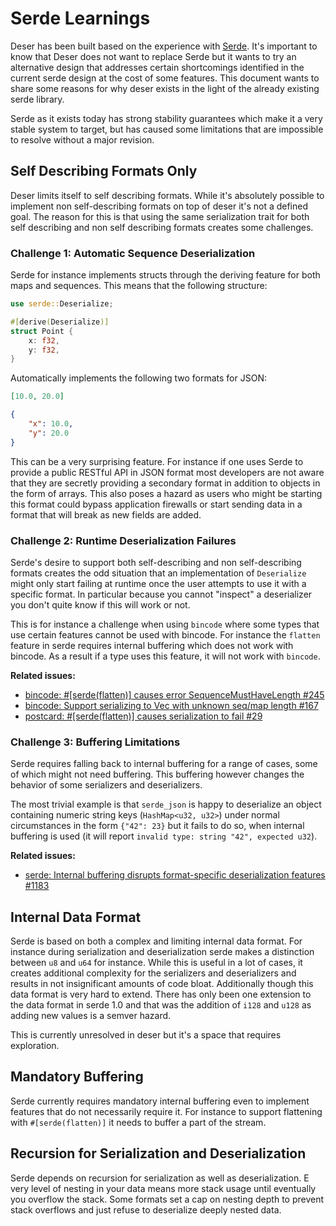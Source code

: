 # Serde Learnings

Deser has been built based on the experience with [Serde](https://serde.rs/).  It's
important to know that Deser does not want to replace Serde but it wants to try an
alternative design that addresses certain shortcomings identified in the current serde
design at the cost of some features.  This document wants to share some reasons
for why deser exists in the light of the already existing serde library.

Serde as it exists today has strong stability guarantees which make it a very
stable system to target, but has caused some limitations that are impossible to
resolve without a major revision.

## Self Describing Formats Only

Deser limits itself to self describing formats.  While it's absolutely possible to
implement non self-describing formats on top of deser it's not a defined goal.  The
reason for this is that using the same serialization trait for both self describing
and non self describing formats creates some challenges.

### Challenge 1: Automatic Sequence Deserialization

Serde for instance implements structs through the deriving feature for both maps
and sequences.  This means that the following structure:

```rust
use serde::Deserialize;

#[derive(Deserialize)]
struct Point {
    x: f32,
    y: f32,
}
```

Automatically implements the following two formats for JSON:

```json
[10.0, 20.0]
```

```json
{
    "x": 10.0,
    "y": 20.0
}
```

This can be a very surprising feature.  For instance if one uses Serde to
provide a public RESTful API in JSON format most developers are not aware that
they are secretly providing a secondary format in addition to objects in the
form of arrays.  This also poses a hazard as users who might be starting this
format could bypass application firewalls or start sending data in a format that
will break as new fields are added.

### Challenge 2: Runtime Deserialization Failures

Serde's desire to support both self-describing and non self-describing formats
creates the odd situation that an implementation of `Deserialize` might only
start failing at runtime once the user attempts to use it with a specific
format.  In particular because you cannot "inspect" a deserializer you don't
quite know if this will work or not.

This is for instance a challenge when using `bincode` where some types that use
certain features cannot be used with bincode.  For instance the `flatten` feature
in serde requires internal buffering which does not work with bincode.  As a
result if a type uses this feature, it will not work with `bincode`.

**Related issues:**

* [bincode: #[serde(flatten)] causes error SequenceMustHaveLength #245](https://github.com/bincode-org/bincode/issues/245)
* [bincode:  Support serializing to Vec<u8> with unknown seq/map length #167](https://github.com/bincode-org/bincode/issues/167)
* [postcard: #[serde(flatten)] causes serialization to fail #29](https://github.com/jamesmunns/postcard/issues/29)

### Challenge 3: Buffering Limitations

Serde requires falling back to internal buffering for a range of cases, some of
which might not need buffering.  This buffering however changes the behavior of
some serializers and deserializers.

The most trivial example is that `serde_json` is happy to deserialize an object
containing numeric string keys (`HashMap<u32, u32>`) under normal circumstances
in the form ``{"42": 23}`` but it fails to do so, when internal buffering is
used (it will report `invalid type: string "42", expected u32`).

**Related issues:**

* [serde: Internal buffering disrupts format-specific deserialization features #1183 ](https://github.com/serde-rs/serde/issues/1183)

## Internal Data Format

Serde is based on both a complex and limiting internal data format.  For
instance during serialization and deserialization serde makes a distinction
between `u8` and `u64` for instance.  While this is useful in a lot of cases,
it creates additional complexity for the serializers and deserializers and
results in not insignificant amounts of code bloat.  Additionally though this
data format is very hard to extend.  There has only been one extension to the
data format in serde 1.0 and that was the addition of `i128` and `u128` as
adding new values is a semver hazard.

This is currently unresolved in deser but it's a space that requires exploration.

## Mandatory Buffering

Serde currently requires mandatory internal buffering even to implement features
that do not necessarily require it.  For instance to support flattening with
`#[serde(flatten)]` it needs to buffer a part of the stream.

## Recursion for Serialization and Deserialization

Serde depends on recursion for serialization as well as deserialization. E very
level of nesting in your data means more stack usage until eventually you
overflow the stack. Some formats set a cap on nesting depth to prevent stack
overflows and just refuse to deserialize deeply nested data.
